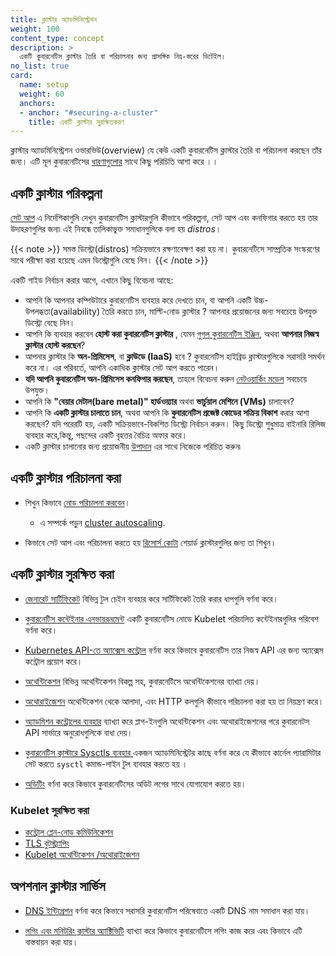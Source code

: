 ```yaml
---
title: ক্লাস্টার অ্যাডমিনিস্ট্রেশন
weight: 100
content_type: concept
description: >
  একটি কুবারনেটিস ক্লাস্টার তৈরি বা পরিচালনার জন্য প্রাসঙ্গিক নিম্ন-স্তরের ডিটেইল।
no_list: true
card:
  name: setup
  weight: 60
  anchors:
  - anchor: "#securing-a-cluster"
    title: একটি ক্লাস্টার সুরক্ষিতকরণ
---
```


<!-- overview -->

ক্লাস্টার অ্যাডমিনিস্ট্রেশন ওভারভিউ(overview) যে কেউ একটি কুবারনেটিস ক্লাস্টার তৈরি বা পরিচালনা করছেন তাঁর জন্য।
এটি মূল কুবারনেটিসের [ধারণাগুলোর](/bn/docs/concepts/) সাথে কিছু পরিচিতি আশা করে ।।

<!-- body -->

## একটি ক্লাস্টার পরিকল্পনা

[সেট আপ](/bn/docs/setup/) এ নির্দেশিকাগুলি দেখুন কুবারনেটিস ক্লাস্টারগুলি কীভাবে পরিকল্পনা, সেট আপ এবং কনফিগার
করতে হয় তার উদাহরণগুলির জন্য৷ এই নিবন্ধে তালিকাভুক্ত সমাধানগুলিকে বলা হয় *distros*।

{{< note  >}}
সমস্ত ডিস্ট্রো(distros) সক্রিয়ভাবে রক্ষণাবেক্ষণ করা হয় না। কুবারনেটিসে সাম্প্রতিক সংস্করণের সাথে পরীক্ষা করা
হয়েছে এমন ডিস্ট্রোগুলি বেছে নিন।
{{< /note >}}

একটি গাইড নির্বাচন করার আগে, এখানে কিছু বিবেচনা আছে:

- আপনি কি আপনার কম্পিউটারে কুবারনেটিস ব্যবহার করে দেখতে চান, বা আপনি একটি উচ্চ-উপলব্ধতা(availability) তৈরি করতে চান,
  মাল্টি-নোড ক্লাস্টার ? আপনার প্রয়োজনের জন্য সবচেয়ে উপযুক্ত ডিস্ট্রো বেছে নিন।
- আপনি কি ব্যবহার করবেন **হোস্ট করা কুবারনেটিস ক্লাস্টার** , যেমন
  [গুগল কুবারনেটিস ইঞ্জিন](https://cloud.google.com/kubernetes-engine/), অথবা **আপনার নিজস্ব ক্লাস্টার হোস্ট করছেন**?
- আপনার ক্লাস্টার কি **অন-প্রিমিসেস**, বা **ক্লাউডে (IaaS)** হবে ? কুবারনেটিস হাইব্রিড ক্লাস্টারগুলিকে
  সরাসরি সমর্থন করে না। এর পরিবর্তে, আপনি একাধিক ক্লাস্টার সেট আপ করতে পারেন।
- **যদি আপনি কুবারনেটিস অন-প্রিমিসেস কনফিগার করছেন**, তাহলে বিবেচনা করুন
   [নেটওয়ার্কিং মডেল](/bn/docs/concepts/cluster-administration/networking/) সবচেয়ে উপযুক্ত।
- আপনি কি **"বেয়ার মেটাল(bare metal)" হার্ডওয়্যার** অথবা **ভার্চুয়াল মেশিনে (VMs)** চালাবেন?
- আপনি কি **একটি ক্লাস্টার চালাতে চান**, অথবা আপনি কি **কুবারনেটিস প্রজেক্ট কোডের সক্রিয় বিকাশ** করার আশা করছেন?
  যদি পরেরটি হয়, একটি সক্রিয়ভাবে-বিকশিত ডিস্ট্রো নির্বাচন করুন। কিছু ডিস্ট্রো শুধুমাত্র বাইনারি রিলিজ ব্যবহার করে,কিন্তু,
  পছন্দের একটি বৃহত্তর বৈচিত্র অফার করে।
- একটি ক্লাস্টার চালানোর জন্য প্রয়োজনীয় [উপাদান](/bn/docs/concepts/overview/components/) এর সাথে নিজেকে পরিচিত করুন৷

## একটি ক্লাস্টার পরিচালনা করা

* শিখুন কিভাবে [নোড পরিচালনা করবেন](/bn/docs/concepts/architecture/nodes/)।
  * এ সম্পর্কে পড়ুন [cluster autoscaling](/docs/concepts/cluster-administration/cluster-autoscaling/).

* কিভাবে সেট আপ এবং পরিচালনা করতে হয় [রিসোর্স কোটা](/bn/docs/concepts/policy/resource-quotas/) শেয়ার্ড ক্লাস্টারগুলির জন্য তা শিখুন।

## একটি ক্লাস্টার সুরক্ষিত করা

* [জেনারেট সার্টিফিকেট](/bn/docs/tasks/administer-cluster/certificates/) বিভিন্ন টুল চেইন ব্যবহার করে সার্টিফিকেট
  তৈরি করার ধাপগুলি বর্ণনা করে।

* [কুবারনেটিস কন্টেইনার এনভায়রনমেন্ট](/bn/docs/concepts/containers/container-environment/) একটি কুবারনেটিস
  নোডে Kubelet পরিচালিত কন্টেইনারগুলির পরিবেশ বর্ণনা করে।
  
* [Kubernetes API-তে অ্যাক্সেস কন্ট্রোল](/bn/docs/concepts/security/controlling-access) বর্ণনা করে
  কিভাবে কুবারনেটিস তার নিজস্ব API এর জন্য অ্যাক্সেস কন্ট্রোল প্রয়োগ করে।

* [অথেন্টিকেশন](/bn/docs/reference/access-authn-authz/authentication/) বিভিন্ন অথেন্টিকেশন বিকল্প সহ,
  কুবারনেটিসে অথেন্টিকেশনের ব্যাখ্যা দেয়।

* [অথোরাইজেশন](/bn/docs/reference/access-authn-authz/authorization/) অথেন্টিকেশন থেকে আলাদা,
  এবং HTTP কলগুলি কীভাবে পরিচালনা করা হয় তা নিয়ন্ত্রণ করে।

* [অ্যাডমিশন কন্ট্রোলের ব্যবহার](/bn/docs/reference/access-authn-authz/admission-controllers/)
  ব্যাখ্যা করে প্লাগ-ইনগুলি অথেন্টিকেশন এবং অথোরাইজেশনের পরে কুবারনেটস API সার্ভারে
  অনুরোধগুলিকে বাধা দেয়।

* [কুবারনেটিস ক্লাস্টারে Sysctls ব্যবহার ](/bn/docs/tasks/administer-cluster/sysctl-cluster/)
  একজন অ্যাডমিনিস্ট্রেটর কাছে বর্ণনা করে যে কীভাবে কার্নেল প্যারামিটার সেট করতে `sysctl` কমান্ড-লাইন টুল ব্যবহার করতে হয়
।

* [অডিটিং](/bn/docs/tasks/debug/debug-cluster/audit/) বর্ণনা করে কিভাবে কুবারনেটিসের অডিট লগের সাথে
  যোগাযোগ করতে হয়।

### Kubelet সুরক্ষিত করা

* [কন্ট্রোল প্লেন-নোড কমিউনিকেশন](/bn/docs/concepts/architecture/control-plane-node-communication/)
* [TLS বুটস্ট্র্যাপিং](/bn/docs/reference/access-authn-authz/kubelet-tls-bootstrapping/)
* [Kubelet অথেন্টিকেশন /অথোরাইজেশন](/bn/docs/reference/access-authn-authz/kubelet-authn-authz/)

## অপশনাল ক্লাস্টার সার্ভিস

* [DNS ইন্টিগ্রেশন](/bn/docs/concepts/services-networking/dns-pod-service/) বর্ণনা করে কিভাবে সরাসরি কুবারনেটিস পরিষেবাতে
  একটি DNS নাম সমাধান করা যায়।

* [লগিং এবং মনিটরিং ক্লাস্টার অ্যাক্টিভিটি](/bn/docs/concepts/cluster-administration/logging/)
  ব্যাখ্যা করে কিভাবে কুবারনেটিসে লগিং কাজ করে এবং কিভাবে এটি বাস্তবায়ন করা যায়।
